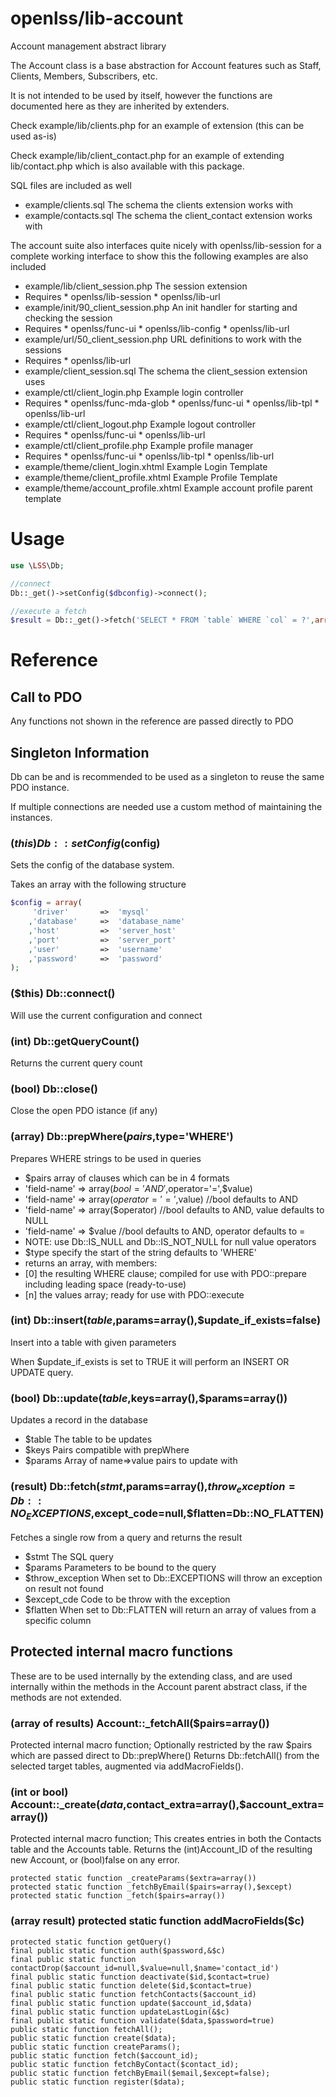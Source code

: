 openlss/lib-account
====

Account management abstract library

The Account class is a base abstraction for Account features
such as Staff, Clients, Members, Subscribers, etc.

It is not intended to be used by itself, however the functions
are documented here as they are inherited by extenders.

Check example/lib/clients.php for an example of extension (this can be used as-is)

Check example/lib/client_contact.php for an example of extending lib/contact.php
which is also available with this package.

SQL files are included as well
  * example/clients.sql		The schema the clients extension works with
  * example/contacts.sql	The schema the client_contact extension works with

The account suite also interfaces quite nicely with openlss/lib-session for a complete working interface
to show this the following examples are also included
  * example/lib/client_session.php		The session extension
   * Requires
    * openlss/lib-session
    * openlss/lib-url
  * example/init/90_client_session.php	An init handler for starting and checking the session
   * Requires
    * openlss/func-ui 
    * openlss/lib-config
    * openlss/lib-url
  * example/url/50_client_session.php	URL definitions to work with the sessions
   * Requires
    * openlss/lib-url
  * example/client_session.sql			The schema the client_session extension uses
  * example/ctl/client_login.php		Example login controller
   * Requires
    * openlss/func-mda-glob
    * openlss/func-ui
    * openlss/lib-tpl
    * openlss/lib-url
  * example/ctl/client_logout.php		Example logout controller
   * Requires
    * openlss/func-ui
    * openlss/lib-url
  * example/ctl/client_profile.php		Example profile manager
   * Requires
    * openlss/func-ui
    * openlss/lib-tpl
    * openlss/lib-url
  * example/theme/client_login.xhtml	Example Login Template
  * example/theme/client_profile.xhtml	Example Profile Template
  * example/theme/account_profile.xhtml	Example account profile parent template

Usage
====

```php
use \LSS\Db;

//connect
Db::_get()->setConfig($dbconfig)->connect();

//execute a fetch
$result = Db::_get()->fetch('SELECT * FROM `table` WHERE `col` = ?',array($col));
```

Reference
====

Call to PDO
----
Any functions not shown in the reference are passed directly to PDO

Singleton Information
----
Db can be and is recommended to be used as a singleton to reuse the same PDO instance.

If multiple connections are needed use a custom method of maintaining the instances.

### ($this) Db::setConfig($config)
Sets the config of the database system.

Takes an array with the following structure
```php
$config = array(
	 'driver'		=>	'mysql'
	,'database'		=>	'database_name'
	,'host'			=>	'server_host'
	,'port'			=>	'server_port'
	,'user'			=>	'username'
	,'password'		=>	'password'
);
```

### ($this) Db::connect()
Will use the current configuration and connect

### (int) Db::getQueryCount()
Returns the current query count

### (bool) Db::close()
Close the open PDO istance (if any)

### (array) Db::prepWhere($pairs,$type='WHERE')
Prepares WHERE strings to be used in queries
  * $pairs	array of clauses which can be in 4 formats
   * 'field-name'	=>	array($bool='AND',$operator='=',$value)
   * 'field-name'	=>	array($operator='=',$value) //bool defaults to AND
   * 'field-name'	=>	array($operator) //bool defaults to AND, value defaults to NULL
   * 'field-name'	=>	$value //bool defaults to AND, operator defaults to =
   * NOTE: use Db::IS_NULL and Db::IS_NOT_NULL for null value operators
  * $type	specify the start of the string defaults to 'WHERE'
  * returns an array, with members:
   * [0] <string> the resulting WHERE clause; compiled for use with PDO::prepare including leading space (ready-to-use)
   * [n] <array>  the values array; ready for use with PDO::execute

### (int) Db::insert($table,$params=array(),$update_if_exists=false)
Insert into a table with given parameters

When $update_if_exists is set to TRUE it will perform an INSERT OR UPDATE query.

### (bool) Db::update($table,$keys=array(),$params=array())
Updates a record in the database
  * $table	The table to be updates
  * $keys	Pairs compatible with prepWhere
  * $params	Array of name=>value pairs to update with

### (result) Db::fetch($stmt,$params=array(),$throw_exception=Db::NO_EXCEPTIONS,$except_code=null,$flatten=Db::NO_FLATTEN)
Fetches a single row from a query and returns the result
  * $stmt				The SQL query
  * $params				Parameters to be bound to the query
  * $throw_exception	When set to Db::EXCEPTIONS will throw an exception on result not found
  * $except_cde			Code to be throw with the exception
  * $flatten			When set to Db::FLATTEN will return an array of values from a specific column


Protected internal macro functions
----
These are to be used internally by the extending class, and are used internally within the
methods in the Account parent abstract class, if the methods are not extended.

### (array of results) Account::_fetchAll($pairs=array())
Protected internal macro function;
Optionally restricted by the raw $pairs which are passed direct to Db::prepWhere()
Returns Db::fetchAll() from the selected target tables, augmented via addMacroFields().

### (int or bool) Account::_create($data,$contact_extra=array(),$account_extra=array())
Protected internal macro function;
This creates entries in both the Contacts table and the Accounts table.
Returns the (int)Account_ID of the resulting new Account, or (bool)false on any error.

	protected static function _createParams($extra=array())
	protected static function _fetchByEmail($pairs=array(),$except)
	protected static function _fetch($pairs=array())
### (array result) protected static function addMacroFields($c)
	protected static function getQuery()
	final public static function auth($password,&$c)
	final public static function contactDrop($account_id=null,$value=null,$name='contact_id')
	final public static function deactivate($id,$contact=true)
	final public static function delete($id,$contact=true)
	final public static function fetchContacts($account_id)
	final public static function update($account_id,$data)
	final public static function updateLastLogin(&$c)
	final public static function validate($data,$password=true)
	public static function fetchAll();
	public static function create($data);
	public static function createParams();
	public static function fetch($account_id);
	public static function fetchByContact($contact_id);
	public static function fetchByEmail($email,$except=false);
	public static function register($data);
